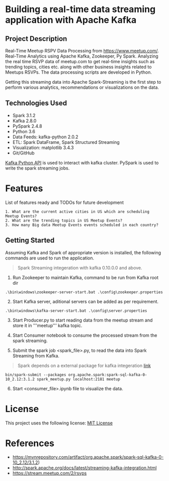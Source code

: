 # Building a real-time data streaming application with Apache Kafka

## Project Description

Real-Time Meetup RSPV Data Processing from https://www.meetup.com/. Real-Time Analytics using Apache Kafka, Zookeeper, Py Spark. Analyzing the real time RSVP data of meetup.com to get real-time insights such as trending topics, cities etc. along with other business insights related to Meetups RSVPs. The data processing scripts are developed in Python.

Getting this streaming data into Apache Spark-Streaming is the first step to perform various analytics, recommendations or visualizations on the data.

## Technologies Used

* Spark 3.1.2
* Kafka 2.8.0
* PySpark 2.4.8
* Python 3.6
* Data Feeds: kafka-python 2.0.2
* ETL: Spark DataFrame, Spark Structured Streaming
* Visualization: matplotlib 3.4.3
* Git/GitHub 

[Kafka Python API](https://github.com/dpkp/kafka-python) is used to interact with kafka cluster. PySpark is used to write the spark streaming jobs.

# Features

List of features ready and TODOs for future development
```
1. What are the current active cities in US which are scheduling Meetup Events?
2. What are the trending topics in US Meetup Events?
3. How many Big data Meetup Events events scheduled in each country?
```

## Getting Started

Assuming Kafka and Spark of appropriate version is installed, the following commands are used to run the application.

> Spark Streaming integeration with kafka 0.10.0.0 and above.

1. Run Zookeeper to maintain Kafka, command to be run from Kafka root dir
```
.\bin\windows\zookeeper-server-start.bat .\config\zookeeper.properties
```

2. Start Kafka server, aditional servers can be added as per requirement.
```
.\bin\windows\kafka-server-start.bat .\config\server.properties
```

3. Start Producer.py to start reading data from the meetup stream and store it in '''meetup''' kafka topic.

4. Start Consumer notebook to consume the processed stream from the spark streaming.

5. Submit the spark job <spark_file>.py, to read the data into Spark Streaming from Kafka.
> Spark depends on a external package for kafka integeration [link](https://mvnrepository.com/artifact/org.apache.spark/spark-streaming-kafka-0-10_2.12/3.1.2)
```
bin/spark-submit --packages org.apache.spark:spark-sql-kafka-0-10_2.12:3.1.2 spark_meetup.py localhost:2181 meetup
```

6. Start <consumer_file>.ipynb file to visualize the data.

# License
This project uses the following license: [MIT License](https://github.com/Pooja0210/Project-3-Spark-Streaming-with-Kafka/blob/main/LICENSE)

# References

* https://mvnrepository.com/artifact/org.apache.spark/spark-sql-kafka-0-10_2.12/3.1.2)
* http://spark.apache.org/docs/latest/streaming-kafka-integration.html
* https://stream.meetup.com/2/rsvps

